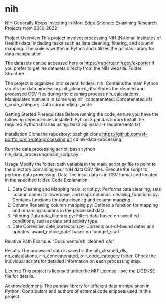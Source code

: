 # nih
NIH Generally Keeps Investing in More Edge Science: Examining Research Projects from 2000-2022

Project Overview
This project involves processing NIH (National Institutes of Health) data, including tasks such as data cleaning, filtering, and column mapping. The code is written in Python and utilizes the pandas library for data manipulation.

The datasets can be accessed [here](https://drive.google.com/drive/folders/1KGfCPYt3XTgRcJSDBMzEOTzMoMnu1pOS?usp=drive_link)
or https://reporter.nih.gov/exporter if you prefer to get the datasets directly from the NIH website.
Folder Structure

The project is organized into several folders:
nih: Contains the main Python scripts for data processing.
nih_cleaned_dfs: Stores the cleaned and processed CSV files during the cleaning process
nih_calculations: Manipulated numbers in some way
nih_concatenated: Concatenated dfs
r_code_category: Data surrounding r_code

Getting Started
Prerequisites
Before running the code, ensure you have the following dependencies installed:
Python 3
pandas library
Install the required Python libraries using:
bash
pip install -r requirements.txt

Installation
Clone the repository:
bash
git clone https://github.com/sf-portfolio/nih-data-processing.git
cd nih-data-processing

Run the data processing script:
bash
python nih_data_processing/main_script.py

Usage
Modify the folder_path variable in the main_script.py file to point to the directory containing your NIH data CSV files.
Execute the script to perform data processing.
Data
The input data is in CSV format and located in the specified folder. 
Code Explanation
1. Data Cleaning and Mapping
main_script.py: Performs data cleaning, sets column names to lowercase, and maps columns.
cleaning_functions.py: Contains functions for data cleaning and column mapping.
2. Column Renaming
column_mapping.py: Defines a function for mapping and renaming columns in the processed data.
3. Filtering Data
data_filtering.py: Filters data based on specified conditions, such as date and activity type.
4. Date Correction
date_correction.py: Corrects out-of-bound dates and updates 'award_notice_date' based on 'budget_start'.

Relative Path
Example: "Documents/nih_cleaned_dfs"

Results
The processed data is saved in the nih_cleaned_dfs, nh_calculations, nih_conccatenated, or r_code_category  folder. Check the individual scripts for detailed information on each processing step.

License
This project is licensed under the MIT License - see the LICENSE file for details.

Acknowledgments
The pandas library for efficient data manipulation in Python.
Contributors and authors of external code snippets used in this project.

